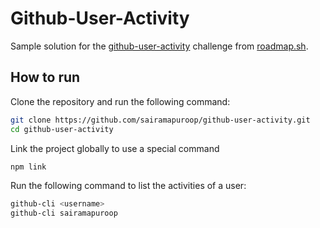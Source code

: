 # Github-User-Activity
Sample solution for the [github-user-activity](https://github.com/sairamapuroop/Github-UserActivity-CLI) challenge from [roadmap.sh](www.roadmap.sh).

## How to run
Clone the repository and run the following command:
```bash
git clone https://github.com/sairamapuroop/github-user-activity.git
cd github-user-activity
```
Link the project globally to use a special command
```bash
npm link
```

Run the following command to list the activities of a user:
```bash
github-cli <username>
github-cli sairamapuroop
```
